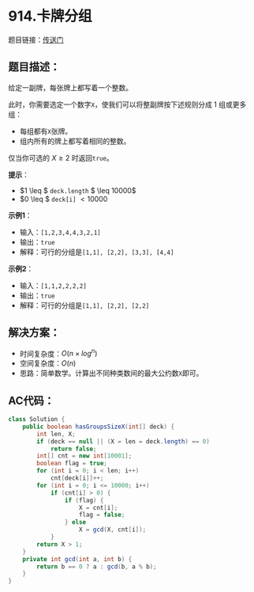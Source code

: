 # 914.卡牌分组
题目链接：[传送门](https://leetcode-cn.com/problems/x-of-a-kind-in-a-deck-of-cards/)

## 题目描述：
给定一副牌，每张牌上都写着一个整数。

此时，你需要选定一个数字`X`，使我们可以将整副牌按下述规则分成 $1$ 组或更多组：

- 每组都有`X`张牌。
- 组内所有的牌上都写着相同的整数。

仅当你可选的 $X \geq 2$ 时返回`true`。

**提示**：
- $1 \leq $ `deck.length` $ \leq 10000$
- $0 \leq $ `deck[i]` $< 10000$

**示例1**：
- 输入：`[1,2,3,4,4,3,2,1]`
- 输出：`true`
- 解释：可行的分组是`[1,1], [2,2], [3,3], [4,4]`

**示例2**：
- 输入：`[1,1,2,2,2,2]`
- 输出：`true`
- 解释：可行的分组是`[1,1], [2,2], [2,2]`

## 解决方案：
- 时间复杂度：$O(n × log^n)$
- 空间复杂度：$O(n)$
- 思路：简单数学。计算出不同种类数间的最大公约数`X`即可。

## AC代码：
```java
class Solution {
	public boolean hasGroupsSizeX(int[] deck) {
		int len, X;
		if (deck == null || (X = len = deck.length) == 0)
			return false;
		int[] cnt = new int[10001];
		boolean flag = true;
		for (int i = 0; i < len; i++)
			cnt[deck[i]]++;
		for (int i = 0; i <= 10000; i++)
			if (cnt[i] > 0) {
				if (flag) {
					X = cnt[i];
					flag = false;
				} else
					X = gcd(X, cnt[i]);
			}
		return X > 1;
	}
	private int gcd(int a, int b) {
		return b == 0 ? a : gcd(b, a % b);
	}
}
```